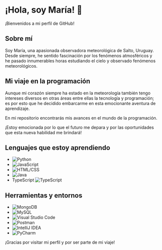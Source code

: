 
# ¡Hola, soy María! 👋

¡Bienvenidos a mi perfil de GitHub!

## Sobre mí

Soy María, una apasionada observadora meteorológica de Salto, Uruguay. Desde siempre, he sentido fascinación por los fenómenos atmosféricos y he pasado innumerables horas estudiando el cielo y observado fenómenos meteorológicos.

## Mi viaje en la programación

Aunque mi corazón siempre ha estado en la meteorología también tengo intereses diversos en otras áreas entre ellas la tecnología y programación; es por esto que he decidido embarcarme en esta emocionante aventura de aprendizaje.

En mi repositorio encontrarás mis avances en el mundo de la programación. 

¡Estoy emocionada por lo que el futuro me depara y por las oportunidades que esta nueva habilidad me brindará!

## Lenguajes que estoy aprendiendo

- ![Python](https://img.shields.io/badge/-Python-blue)
- ![JavaScript](https://img.shields.io/badge/-JavaScript-yellow)
- ![HTML/CSS](https://img.shields.io/badge/-HTML%2FCSS-orange)
- ![Java](https://img.shields.io/badge/-Java-red)
- TypeScript ![TypeScript](https://img.shields.io/badge/-TypeScript-blue?logo=typescript)

  
## Herramientas y entornos 
- ![MongoDB](https://img.shields.io/badge/-MongoDB-green)
- ![MySQL](https://img.shields.io/badge/-MySQL-blue)
- ![Visual Studio Code](https://img.shields.io/badge/Visual%20Studio%20Code-blue?logo=visual-studio-code)
- ![Postman](https://img.shields.io/badge/Postman-orange?logo=postman)
- ![IntelliJ IDEA](https://img.shields.io/badge/IntelliJ%20IDEA-red?logo=intellij-idea)
- ![PyCharm](https://img.shields.io/badge/PyCharm-green?logo=pycharm)



¡Gracias por visitar mi perfil y por ser parte de mi viaje!

